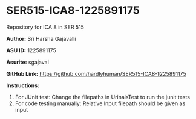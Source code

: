 # SER515-ICA8-1225891175
Repository for ICA 8 in SER 515

**Author:** Sri Harsha Gajavalli

**ASU ID:** 1225891175

**Asurite:** sgajaval

**GitHub Link:** https://github.com/hardlyhuman/SER515-ICA8-1225891175

**Instructions:** 

1. For JUnit test: Change the filepaths in UrinalsTest to run the junit tests
2. For code testing manually: Relative Input filepath should be given as input



